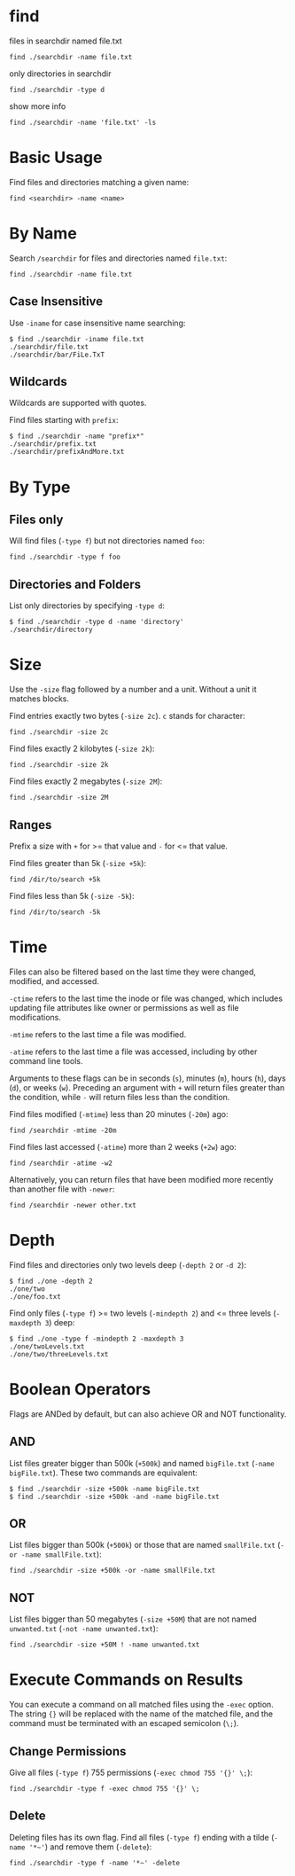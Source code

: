 # find
    
files in searchdir named file.txt

    find ./searchdir -name file.txt


only directories in searchdir

    find ./searchdir -type d


show more info

    find ./searchdir -name 'file.txt' -ls



# Basic Usage

Find files and directories matching a given name:

    find <searchdir> -name <name>



# By Name

Search `/searchdir` for files and directories named `file.txt`:

    find ./searchdir -name file.txt



## Case Insensitive

Use `-iname` for case insensitive name searching:

    $ find ./searchdir -iname file.txt
    ./searchdir/file.txt
    ./searchdir/bar/FiLe.TxT



## Wildcards

Wildcards are supported with quotes.

Find files starting with `prefix`:

    $ find ./searchdir -name "prefix*"
    ./searchdir/prefix.txt
    ./searchdir/prefixAndMore.txt



# By Type

## Files only

Will find files (`-type f`) but not directories named `foo`:

    find ./searchdir -type f foo



## Directories and Folders

List only directories by specifying `-type d`:

    $ find ./searchdir -type d -name 'directory'
    ./searchdir/directory



# Size

Use the `-size` flag followed by a number and a unit. Without a unit it matches
blocks.

Find entries exactly two bytes (`-size 2c`). `c` stands for character:

    find ./searchdir -size 2c


Find files exactly 2 kilobytes (`-size 2k`):

    find ./searchdir -size 2k


Find files exactly 2 megabytes (`-size 2M`):

    find ./searchdir -size 2M



## Ranges

Prefix a size with `+` for >= that value and `-` for <= that value.

Find files greater than 5k (`-size +5k`):

    find /dir/to/search +5k


Find files less than 5k (`-size -5k`):

    find /dir/to/search -5k



# Time

Files can also be filtered based on the last time they were changed, modified,
and accessed.

`-ctime` refers to the last time the inode or file was changed, which includes
updating file attributes like owner or permissions as well as file
modifications.

`-mtime` refers to the last time a file was modified.

`-atime` refers to the last time a file was accessed, including by other
command line tools.

Arguments to these flags can be in seconds (`s`), minutes (`m`), hours (`h`),
days (`d`), or weeks (`w`). Preceding an argument with `+` will return files
greater than the condition, while `-` will return files less than the
condition.

Find files modified (`-mtime`) less than 20 minutes (`-20m`) ago:

    find /searchdir -mtime -20m


Find files last accessed (`-atime`) more than 2 weeks (`+2w`) ago:

    find /searchdir -atime -w2


Alternatively, you can return files that have been modified more recently than
another file with `-newer`:

    find /searchdir -newer other.txt



# Depth

Find files and directories only two levels deep (`-depth 2` or `-d 2`):

    $ find ./one -depth 2
    ./one/two
    ./one/foo.txt


Find only files (`-type f`) >= two levels (`-mindepth 2`) and <= three levels
(`-maxdepth 3`) deep:

    $ find ./one -type f -mindepth 2 -maxdepth 3
    ./one/twoLevels.txt
    ./one/two/threeLevels.txt



# Boolean Operators

Flags are ANDed by default, but can also achieve OR and NOT functionality.



## AND

List files greater bigger than 500k (`+500k`) and named `bigFile.txt`
(`-name bigFile.txt`). These two commands are equivalent:
    
    $ find ./searchdir -size +500k -name bigFile.txt
    $ find ./searchdir -size +500k -and -name bigFile.txt


## OR

List files bigger than 500k (`+500k`) or those that are named `smallFile.txt`
(`-or -name smallFile.txt`):

    find ./searchdir -size +500k -or -name smallFile.txt


## NOT

List files bigger than 50 megabytes (`-size +50M`) that are not named
`unwanted.txt` (`-not -name unwanted.txt`):

    find ./searchdir -size +50M ! -name unwanted.txt



# Execute Commands on Results

You can execute a command on all matched files using the `-exec` option. The
string `{}` will be replaced with the name of the matched file, and the command
must be terminated with an escaped semicolon (`\;`).


## Change Permissions

Give all files (`-type f`) 755 permissions (`-exec chmod 755 '{}' \;`):

    find ./searchdir -type f -exec chmod 755 '{}' \;


## Delete

Deleting files has its own flag. Find all files (`-type f`) ending with a tilde
(`-name '*~'`) and remove them (`-delete`):

    find ./searchdir -type f -name '*~' -delete


